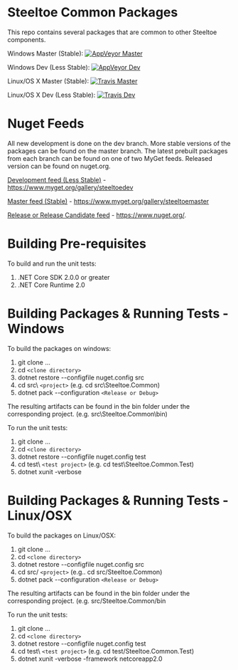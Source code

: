 # Steeltoe Common Packages

This repo contains several packages that are common to other Steeltoe components.  

Windows Master (Stable): [![AppVeyor Master](https://ci.appveyor.com/api/projects/status/yw92sxmnol54d6oe/branch/master?svg=true)](https://ci.appveyor.com/project/steeltoe/common/branch/master)

Windows Dev (Less Stable): [![AppVeyor Dev](https://ci.appveyor.com/api/projects/status/yw92sxmnol54d6oe/branch/dev?svg=true)](https://ci.appveyor.com/project/steeltoe/common/branch/dev)

Linux/OS X Master (Stable): [![Travis Master](https://travis-ci.org/SteeltoeOSS/Common.svg?branch=master)](https://travis-ci.org/SteeltoeOSS/Common)

Linux/OS X Dev (Less Stable):  [![Travis Dev](https://travis-ci.org/SteeltoeOSS/Common.svg?branch=dev)](https://travis-ci.org/SteeltoeOSS/Common)

# Nuget Feeds

All new development is done on the dev branch. More stable versions of the packages can be found on the master branch. The latest prebuilt packages from each branch can be found on one of two MyGet feeds. Released version can be found on nuget.org.

[Development feed (Less Stable)](https://www.myget.org/gallery/steeltoedev) - https://www.myget.org/gallery/steeltoedev

[Master feed (Stable)](https://www.myget.org/gallery/steeltoemaster) - https://www.myget.org/gallery/steeltoemaster

[Release or Release Candidate feed](https://www.nuget.org/) - https://www.nuget.org/. 

# Building Pre-requisites

To build and run the unit tests:

1. .NET Core SDK 2.0.0 or greater
2. .NET Core Runtime 2.0

# Building Packages & Running Tests - Windows

To build the packages on windows:

1. git clone ...
2. cd `<clone directory>`
3. dotnet restore --configfile nuget.config src
4. cd src\ `<project>` (e.g. cd src\Steeltoe.Common)
5. dotnet pack --configuration `<Release or Debug>` 

The resulting artifacts can be found in the bin folder under the corresponding project. (e.g. src\Steeltoe.Common\bin)

To run the unit tests:

1. git clone ...
2. cd `<clone directory>`
3. dotnet restore --configfile nuget.config test
3. cd test\ `<test project>` (e.g. cd test\Steeltoe.Common.Test)
5. dotnet xunit -verbose

# Building Packages & Running Tests - Linux/OSX

To build the packages on Linux/OSX:

1. git clone ...
2. cd `<clone directory>`
3. dotnet restore --configfile nuget.config src
3. cd src/ `<project>` (e.g.. cd src/Steeltoe.Common)
5. dotnet pack --configuration `<Release or Debug>`

The resulting artifacts can be found in the bin folder under the corresponding project. (e.g. src/Steeltoe.Common/bin

To run the unit tests: 

1. git clone ...
2. cd `<clone directory>`
3. dotnet restore --configfile nuget.config test
4. cd test\ `<test project>` (e.g. cd test/Steeltoe.Common.Test)
5. dotnet xunit -verbose -framework netcoreapp2.0

